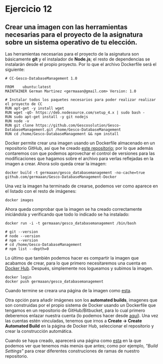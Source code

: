 # Ejercicio 12
## Crear una imagen con las herramientas necesarias para el proyecto de la asignatura sobre un sistema operativo de tu elección.
Las herramientas necesarias para el proyecto de la asignatura son básicamente **git** y el instalador de **Node.js**; el resto de dependencias se instalarán desde el propio proyecto. Por lo que el archivo Dockerfile será el siguiente:

```
# CC-Gesco-DatabaseManagement 1.0

FROM    ubuntu:latest
MAINTAINER German Martinez <germaaan@gmail.com> Version: 1.0

# Instalar todos los paquetes necesarios para poder realizar realizar el proyecto de CC
RUN apt-get -y install wget
RUN wget -qO- https://deb.nodesource.com/setup_4.x | sudo bash -
RUN sudo apt-get install -y git nodejs
RUN node -v
RUN git clone https://github.com/Gescosolution/Gesco-DatabaseManagement.git /home/Gesco-DatabaseManagement
RUN cd /home/Gesco-DatabaseManagement && npm install
```

Docker permite crear una imagen usando un Dockerfile almacenado en un repositorio GitHub, así que he creado [este repositorio](https://github.com/germaaan/Gesco-DatabaseManagement-Docker); por lo que además contaremos con que podemos aprovechar el control de versiones para las modificaciones que hagamos sobre el archivo para verlas reflejadas en la imagen a crear. Ahora solo queda crear la imagen:

```
docker build -t germaaan/gesco_databasemanagement -no-cache=true github.com/germaaan/Gesco-DatabaseManagement-Docker
```

Una vez la imagen ha terminado de crearse, podemos ver como aparece en el listado con el resto de imágenes:

```
docker images
```

Ahora queda comprobar que la imagen se ha creado correctamente iniciándola y verificando que todo lo indicado se ha instalado:

```
docker run -i -t germaaan/gesco_databasemanagement /bin/bash

# git --version
# node --version
# npm --version
# cd /home/Gesco-DatabaseManagement
# npm list --depth=0
```

Lo último que también podemos hacer es compartir la imagen que acabamos de crear, para lo que primero necesitaremos una cuenta en [Docker Hub](https://hub.docker.com/). Después, simplemente nos logueamos y subimos la imagen.

```
docker login
docker push germaaan/gesco_databasemanagement
```

 Cuando termine se creara una página de la imagen como [esta](https://hub.docker.com/r/germaaan/gesco_databasemanagement/).

Otra opción para añadir imágenes son los **automated builds**, imagenes que son construidas por el propio sistema de Docker usando un Dockerfile que tengamos en un repositorio de GitHub/Bitbucket, para lo cual primero deberemos enlazar nuestra cuenta (lo podemos hacer desde [aquí](https://hub.docker.com/add/automated-build/link-accounts/)). Una vez las cuentas estén vinculadas, tenemos que irnos a **Create -> Create Automated Build** en la página de Docker Hub, seleccionar el repositorio y crear la construcción automática.

Cuando se haya creado, aparecerá una página como [esta](https://hub.docker.com/r/germaaan/gesco-databasemanagement-docker/) en la que podemos ver que tenemos más menús que antes; como por ejemplo, _"Build Settings"_ para crear diferentes construciones de ramas de nuestro repositorio.
